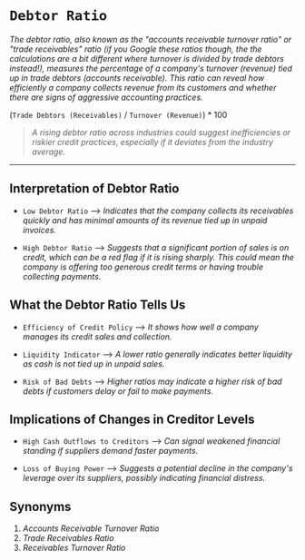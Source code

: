 # `Debtor Ratio`


*The debtor ratio, also known as the "accounts receivable turnover ratio" or "trade receivables" ratio (if you Google these ratios though, the the calculations are a bit different where turnover is divided by trade debtors instead!), measures the percentage of a company's turnover (revenue) tied up in trade debtors (accounts receivable). This ratio can reveal how efficiently a company collects revenue from its customers and whether there are signs of aggressive accounting practices.*


(`Trade Debtors (Receivables)` / `Turnover (Revenue)`) * 100


> *A rising debtor ratio across industries could suggest inefficiencies or riskier credit practices, especially if it deviates from the industry average.*


***


## Interpretation of Debtor Ratio


- `Low Debtor Ratio` --> *Indicates that the company collects its receivables quickly and has minimal amounts of its revenue tied up in unpaid invoices.*

- `High Debtor Ratio` --> *Suggests that a significant portion of sales is on credit, which can be a red flag if it is rising sharply. This could mean the company is offering too generous credit terms or having trouble collecting payments.*


## What the Debtor Ratio Tells Us


- `Efficiency of Credit Policy` --> *It shows how well a company manages its credit sales and collection.*

- `Liquidity Indicator` --> *A lower ratio generally indicates better liquidity as cash is not tied up in unpaid sales.*

- `Risk of Bad Debts` --> *Higher ratios may indicate a higher risk of bad debts if customers delay or fail to make payments.*


## Implications of Changes in Creditor Levels


- `High Cash Outflows to Creditors` --> *Can signal weakened financial standing if suppliers demand faster payments.*

- `Loss of Buying Power` --> *Suggests a potential decline in the company's leverage over its suppliers, possibly indicating financial distress.*


## Synonyms


1. *Accounts Receivable Turnover Ratio*
2. *Trade Receivables Ratio*
3. *Receivables Turnover Ratio*
